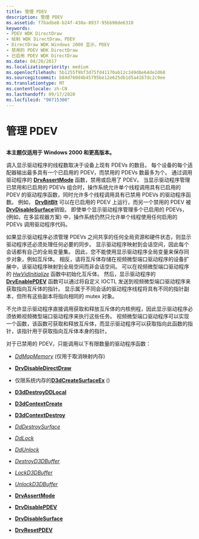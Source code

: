 ```yaml
---
title: 管理 PDEV
description: 管理 PDEV
ms.assetid: f7badbe8-b24f-438a-8937-95bb98de6310
keywords:
- PDEV WDK DirectDraw
- 绘制 WDK DirectDraw，PDEV
- DirectDraw WDK Windows 2000 显示，PDEV
- 禁用的 PDEV WDK DirectDraw
- 已启用 PDEV WDK DirectDraw
ms.date: 04/20/2017
ms.localizationpriority: medium
ms.openlocfilehash: 5b1255f9bf3d75fd41170ab12c349d8e64de2d68
ms.sourcegitcommit: b84d760d4b45795be12e625db1d5a4167dc2c9ee
ms.translationtype: MT
ms.contentlocale: zh-CN
ms.lasthandoff: 09/17/2020
ms.locfileid: "90715300"
---
```

# <a name="managing-pdevs"></a>管理 PDEV


## <span id="ddk_managing_pdevs_gg"></span><span id="DDK_MANAGING_PDEVS_GG"></span>


**本主题仅适用于 Windows 2000 和更高版本。**

调入显示驱动程序的线程数取决于设备上现有 PDEVs 的数目。 每个设备的每个适配器输出最多具有一个已启用的 PDEV，而禁用的 PDEVs 数最多为个。 通过调用驱动程序的 [**DrvAssertMode**](/windows/win32/api/winddi/nf-winddi-drvassertmode) 函数，禁用或启用了 PDEV。 当显示驱动程序管理已禁用和已启用的 PDEVs 组合时，操作系统允许单个线程调用具有已启用的 PDEV 的驱动程序函数，同时允许多个线程调用具有已禁用 PDEVs 的驱动程序函数。 例如， [**DrvBitBlt**](/windows/win32/api/winddi/nf-winddi-drvbitblt) 可以在已启用的 PDEV 上运行，而另一个禁用的 PDEV 被 [**DrvDisableSurface**](/windows/win32/api/winddi/nf-winddi-drvdisablesurface)销毁。 即使单个显示驱动程序管理多个已启用的 PDEVs， (例如，在多监视器方案) 中，操作系统仍然只允许单个线程使用任何启用的 PDEVs 调用驱动程序代码。

如果显示驱动程序必须管理 PDEVs 之间共享的任何全局资源和硬件状态，则显示驱动程序还必须处理任何必要的同步。 显示驱动程序映射到会话空间，因此每个会话都有自己的全局变量集。 因此，您不能使用显示驱动程序全局变量来保存同步对象，例如互斥体。 相反，请将互斥体存储在视频微型端口驱动程序的设备扩展中，该驱动程序映射到全局空间而非会话空间。 可以在视频微型端口驱动程序的 [*HwVidInitialize*](/windows-hardware/drivers/ddi/video/nc-video-pvideo_hw_initialize) 函数中初始化互斥体。 然后，显示驱动程序的 [**DrvEnablePDEV**](/windows/win32/api/winddi/nf-winddi-drvenablepdev) 函数可以通过将自定义 IOCTL 发送到视频微型端口驱动程序来获取指向互斥体的指针。 显示属于不同会话的驱动程序线程将具有不同的指针副本，但所有这些副本将指向相同的 mutex 对象。

不允许显示驱动程序直接调用获取和释放互斥体的内核例程，因此显示驱动程序必须依赖视频微型端口驱动程序来执行这些任务。 视频微型端口驱动程序可以实现一个函数，该函数可获取和释放互斥体，而显示驱动程序可以获取指向此函数的指针，该指针用于获取指向互斥体本身的指针。

对于已禁用的 PDEV，只能调用以下有限数量的驱动程序函数：

-   [*DdMapMemory*](/windows/win32/api/ddrawint/nc-ddrawint-pdd_mapmemory) (仅用于取消映射内存) 

-   [**DrvDisableDirectDraw**](/windows/win32/api/winddi/nf-winddi-drvdisabledirectdraw)

-   仅限系统内存的[**D3dCreateSurfaceEx**](/windows/win32/api/ddrawint/nc-ddrawint-pdd_createsurfaceex) () 

-   [**D3dDestroyDDLocal**](/windows/win32/api/ddrawint/nc-ddrawint-pdd_destroyddlocal)

-   [**D3dContextCreate**](/windows-hardware/drivers/ddi/d3dhal/nc-d3dhal-lpd3dhal_contextcreatecb)

-   [**D3dContextDestroy**](/windows-hardware/drivers/ddi/d3dhal/nc-d3dhal-lpd3dhal_contextdestroycb)

-   [*DdDestroySurface*](/windows/win32/api/ddrawint/nc-ddrawint-pdd_surfcb_destroysurface)

-   [*DdLock*](/windows/win32/api/ddrawint/nc-ddrawint-pdd_surfcb_lock)

-   [*DdUnlock*](/windows/win32/api/ddrawint/nc-ddrawint-pdd_surfcb_unlock)

-   [*DestroyD3DBuffer*](/previous-versions/windows/hardware/drivers/ff552754(v=vs.85))

-   [*LockD3DBuffer*](/previous-versions/windows/hardware/drivers/ff568216(v=vs.85))

-   [*UnlockD3DBuffer*](/previous-versions/windows/hardware/drivers/ff570106(v=vs.85))

-   [**DrvAssertMode**](/windows/win32/api/winddi/nf-winddi-drvassertmode)

-   [**DrvDisablePDEV**](/windows/win32/api/winddi/nf-winddi-drvdisablepdev)

-   [**DrvDisableSurface**](/windows/win32/api/winddi/nf-winddi-drvdisablesurface)

-   [**DrvResetPDEV**](/windows/win32/api/winddi/nf-winddi-drvresetpdev)

 


